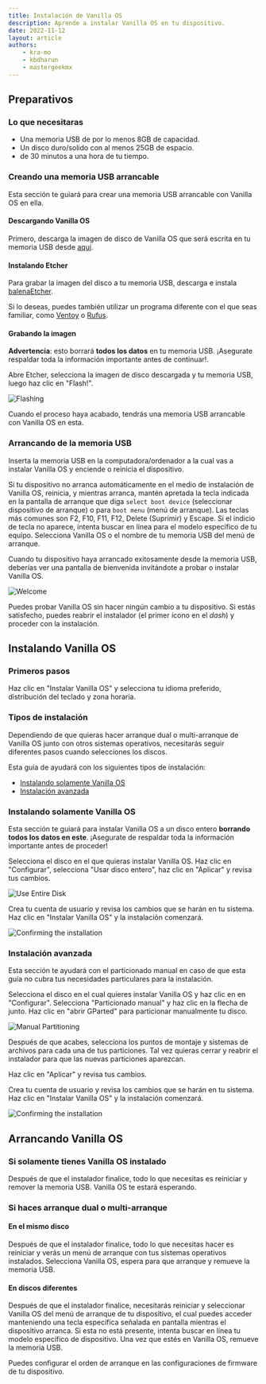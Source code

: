 ```yaml
---
title: Instalación de Vanilla OS
description: Aprende a instalar Vanilla OS en tu dispositivo.
date: 2022-11-12
layout: article
authors:
    - kra-mo
    - kbdharun
    - mastergeekmx
---
```


## Preparativos

### Lo que necesitaras

- Una memoria USB de por lo menos 8GB de capacidad.
- Un disco duro/solido con al menos 25GB de espacio.
- de 30 minutos a una hora de tu tiempo.

### Creando una memoria USB arrancable

Esta sección te guiará para crear una memoria USB arrancable con Vanilla OS en ella.

#### Descargando Vanilla OS

Primero, descarga la imagen de disco de Vanilla OS que será escrita en tu memoria USB desde [aquí](https://vanillaos.org/).

#### Instalando Etcher

Para grabar la imagen del disco a tu memoria USB, descarga e instala [balenaEtcher](https://www.balena.io/etcher/).

Si lo deseas, puedes también utilizar un programa diferente con el que seas familiar, como [Ventoy](https://www.ventoy.net/) o [Rufus](https://rufus.ie/).

#### Grabando la imagen

**Advertencia**: esto borrará **todos los datos** en tu memoria USB. ¡Asegurate respaldar toda la información importante antes de continuar!.

Abre Etcher, selecciona la imagen de disco descargada y tu memoria USB, luego haz clic en "Flash!".

![Flashing](/assets/uploads/installation-flashing.webp)

Cuando el proceso haya acabado, tendrás una memoria USB arrancable con Vanilla OS en esta.

### Arrancando de la memoria USB

Inserta la memoria USB en la computadora/ordenador a la cual vas a instalar Vanilla OS y enciende o reinicia el dispositivo.

Si tu dispositivo no arranca automáticamente en el medio de instalación de Vanilla OS, reinicia, y mientras arranca, mantén apretada la tecla indicada en la pantalla de arranque que diga `select boot device` (seleccionar dispositivo de arranque) o para `boot menu` (menú de arranque). Las teclas más comunes son F2, F10, F11, F12, Delete (Suprimir) y Escape. Si el indicio de tecla no aparece, intenta buscar en línea para el modelo específico de tu equipo. Selecciona Vanilla OS o el nombre de tu memoria USB del menú de arranque.

Cuando tu dispositivo haya arrancado exitosamente desde la memoria USB, deberías ver una pantalla de bienvenida invitándote a probar o instalar Vanilla OS.

![Welcome](/assets/uploads/installer-welcome.webp)

Puedes probar Vanilla OS sin hacer ningún cambio a tu dispositivo. Si estás satisfecho, puedes reabrir el instalador (el primer ícono en el _dash_) y proceder con la instalación.

## Instalando Vanilla OS

### Primeros pasos

Haz clic en "Instalar Vanilla OS" y selecciona tu idioma preferido, distribución del teclado y zona horaria.

### Tipos de instalación

Dependiendo de que quieras hacer arranque dual o multi-arranque de Vanilla OS junto con otros sistemas operativos, necesitarás seguir diferentes pasos cuando selecciones los discos.

Esta guía de ayudará con los siguientes tipos de instalación:
- [Instalando solamente Vanilla OS](/2022/11/12/instalacion.html#title10)
- [Instalación avanzada](/2022/11/12/instalacion.html#title11)

### Instalando solamente Vanilla OS

Esta sección te guiará para instalar Vanilla OS a un disco entero **borrando todos los datos en este**. ¡Asegurate de respaldar toda la información importante antes de proceder!

Selecciona el disco en el que quieras instalar Vanilla OS. Haz clic en "Configurar", selecciona "Usar disco entero", haz clic en "Aplicar" y revisa tus cambios.

![Use Entire Disk](/assets/uploads/installer-use-entire-disk.webp)

Crea tu cuenta de usuario y revisa los cambios que se harán en tu sistema. Haz clic en "Instalar Vanilla OS" y la instalación comenzará.

![Confirming the installation](/assets/uploads/installer-confirm-installation.webp)

### Instalación avanzada

Esta sección te ayudará con el particionado manual en caso de que esta guía no cubra tus necesidades particulares para la instalación.

Selecciona el disco en el cual quieres instalar Vanilla OS y haz clic en en "Configurar". Selecciona "Particionado manual" y haz clic en la flecha de junto. Haz clic en "abrir GParted" para particionar manualmente tu disco.

![Manual Partitioning](/assets/uploads/installer-manual-partitioning.webp)

Después de que acabes, selecciona los puntos de montaje y sistemas de archivos para cada una de tus particiones. Tal vez quieras cerrar y reabrir el instalador para que las nuevas particiones aparezcan.

Haz clic en "Aplicar" y revisa tus cambios.

Crea tu cuenta de usuario y revisa los cambios que se harán en tu sistema. Haz clic en "Instalar Vanilla OS" y la instalación comenzará.

![Confirming the installation](/assets/uploads/installer-confirm-installation.webp)

## Arrancando Vanilla OS

### Si solamente tienes Vanilla OS instalado

Después de que el instalador finalice, todo lo que necesitas es reiniciar y remover la memoria USB. Vanilla OS te estará esperando.

### Si haces arranque dual o multi-arranque

#### En el mismo disco

Después de que el instalador finalice, todo lo que necesitas hacer es reiniciar y verás un menú de arranque con tus sistemas operativos instalados. Selecciona Vanilla OS, espera para que arranque y remueve la memoria USB.

#### En discos diferentes

Después de que el instalador finalice, necesitarás reiniciar y seleccionar Vanilla OS del menú de arranque de tu dispositivo, el cual puedes acceder manteniendo una tecla específica señalada en pantalla mientras el dispositivo arranca. Si esta no está presente, intenta buscar en línea tu modelo específico de dispositivo. Una vez que estés en Vanilla OS, remueve la memoria USB.

Puedes configurar el orden de arranque en las configuraciones de firmware de tu dispositivo.
